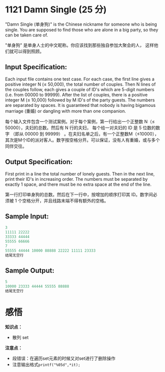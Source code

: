 # 1121 Damn Single (25 分)

"Damn Single (单身狗)" is the Chinese nickname for someone who is being single. You are supposed to find those who are alone in a big party, so they can be taken care of.

"单身狗" 是单身人士的中文昵称。你应该找到那些独自参加大聚会的人， 这样他们就可以得到照顾。

## Input Specification:

Each input file contains one test case. For each case, the first line gives a positive integer N (≤ 50,000), the total number of couples. Then N lines of the couples follow, each gives a couple of ID's which are 5-digit numbers (i.e. from 00000 to 99999). After the list of couples, there is a positive integer M (≤ 10,000) followed by M ID's of the party guests. The numbers are separated by spaces. It is guaranteed that nobody is having bigamous marriage (重婚) or dangling with more than one companion.

每个输入文件包含一个测试案例。对于每个案例，第一行给出一个正整数 N（≤ 50000），夫妇的总数。然后有 N 行的夫妇， 每个给一对夫妇的 ID 是 5 位数的数字 （即从 00000 到 99999） 。在夫妇名单之后，有一个正整数M（≤10000），其次是M个ID的派对客人。数字按空格分开。可以保证，没有人有重婚，或与多个同伴交往。

## Output Specification:

First print in a line the total number of lonely guests. Then in the next line, print their ID's in increasing order. The numbers must be separated by exactly 1 space, and there must be no extra space at the end of the line.

第一行打印单身狗的总数。然后在下一行中，按增加的顺序打印其 ID。数字间必须被 1 个空格分开，并且线路末端不得有额外的空格。

## Sample Input:

```cpp
3
11111 22222
33333 44444
55555 66666
7
55555 44444 10000 88888 22222 11111 23333
结尾无空行
```

## Sample Output:

```cpp
5
10000 23333 44444 55555 88888
结尾无空行
```

# 感悟

**知识点：**

- 散列 set

**注意点：**

- 段错误：在遍历set元素的时候又对set进行了删除操作
- 注意输出格式`printf("%05d",*it);`